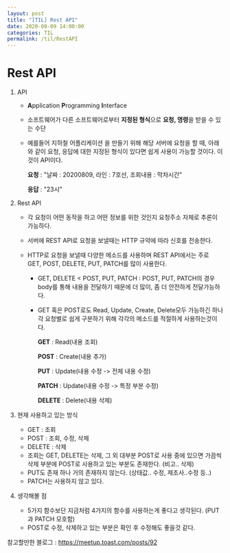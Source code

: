 ```yaml
---
layout: post
title: "[TIL] Rest API"
date: 2020-08-09 14:00:00
categories: TIL
permalink: /til/RestAPI
---
```


# Rest API

1. API

   - **A**pplication **P**rogramming **I**nterface

   - 소프트웨어가 다른 소프트웨어로부터 **지정된 형식**으로 **요청, 명령**을 받을 수 있는 수단

   - 예를들어 지하철 어플리케이션 을 만들기 위해 해당 서버에 요청을 할 때,  아래와 같이 요청, 응답에 대한 지정된 형식이 있다면 쉽게 사용이 가능할 것이다. 이것이 API이다.

     **요청** : "날짜 : 20200809, 라인 : 7호선, 조회내용 : 막차시간" 

     **응답** : "23시" 

     

2. Rest API

   - 각 요청이 어떤 동작을 하고 어떤 정보를 위한 것인지 요청주소 자체로 추론이 가능하다.

   - 서버에 REST API로 요청을 보낼때는 HTTP 규약에 따라 신호를 전송한다.

   - HTTP로 요청을 보낼때 다양한 메소드를 사용하며 REST API에서는 주로 GET, POST, DELETE, PUT, PATCH를 많이 사용한다.

     - GET, DELETE < POST, PUT, PATCH  : POST, PUT, PATCH의 경우 body를 통해 내용을 전달하기 때문에 더 많이, 좀 더 안전하게 전달가능하다.

     - GET 혹은 POST로도 Read, Update, Create, Delete모두 가능하긴 하나 각 요청별로 쉽게 구분하기 위해 각각의 메소드를 적절하게 사용하는것이다.

       **GET** : Read(내용 조회) 

       **POST** : Create(내용 추가)

       **PUT** : Update(내용 수정 -> 전체 내용 수정)

       **PATCH** : Update(내용 수정 -> 특정 부분 수정)

       **DELETE** : Delete(내용 삭제)

       

3. 현재 사용하고 있는 방식

   - GET : 조회 
   - POST : 조회, 수정, 삭제
   - DELETE : 삭제
   - 조회는 GET, DELETE는 삭제, 그 외 대부분 POST로 사용 중에 있으면 가끔씩 삭제 부분에 POST로 사용하고 있는 부분도 존재한다. (비고.. 삭제)
   - PUT도 존재 하나 거의 존재하지 않는다. (상태값.. 수정, 제조사..수정 등..)
   - PATCH는 사용하지 않고 있다.

   

4. 생각해볼 점

   - 5가지 함수보단 지금처럼 4가지의 함수를 사용하는게 좋다고 생각된다. (PUT과 PATCH 모호함)
   - POST로 수정, 삭제하고 있는 부분은 확인 후 수정해도 좋을것 같다.

참고할만한 블로그 : <https://meetup.toast.com/posts/92>